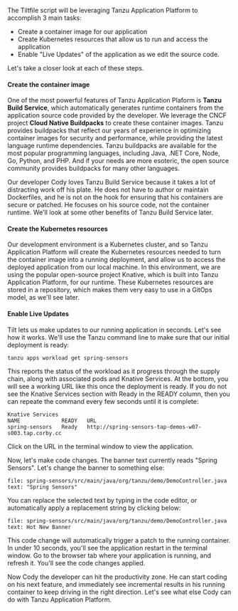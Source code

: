 The Tiltfile script will be leveraging Tanzu Application Platform to accomplish 3 main tasks:
* Create a container image for our application
* Create Kubernetes resources that allow us to run and access the application
* Enable "Live Updates" of the application as we edit the source code.

Let's take a closer look at each of these steps.

<h4>Create the container image</h4>

One of the most powerful features of Tanzu Application Plaform is **Tanzu Build Service**, which automatically generates runtime containers from the application source code provided by the developer. We leverage the CNCF project **Cloud Native Buildpacks** to create these container images. Tanzu provides buildpacks that reflect our years of experience in optimizing container images for security and performance, while providing the latest language runtime dependencies. Tanzu buildpacks are available for the most popular programming languages, including Java, .NET Core, Node, Go, Python, and PHP. And if your needs are more esoteric, the open source community provides buildpacks for many other languages.

Our developer Cody loves Tanzu Build Service because it takes a lot of distracting work off his plate. He does not have to author or maintain Dockerfiles, and he is not on the hook for ensuring that his containers are secure or patched. He focuses on his source code, not the container runtime. We'll look at some other benefits of Tanzu Build Service later.

<h4>Create the Kubernetes resources</h4>

Our development environment is a Kubernetes cluster, and so Tanzu Application Platform will create the Kubernetes resources needed to turn the container image into a running deployment, and allow us to access the deployed application from our local machine. In this environment, we are using the popular open-source project Knative, which is built into Tanzu Application Platform, for our runtime. These Kubernetes resources are stored in a repository, which makes them very easy to use in a GitOps model, as we'll see later.

<h4>Enable Live Updates</h4>

Tilt lets us make updates to our running application in seconds. Let's see how it works. We'll use the Tanzu command line to make sure that our initial deployment is ready:

```execute-2 
tanzu apps workload get spring-sensors
```

This reports the status of the workload as it progress through the supply chain, along with associated pods and Knative Services.  At the bottom, you will see a working URL like this once the deployment is ready.  If you do not see the Knative Services section with Ready in the READY column, then you can repeate the command every few seconds until it is complete:
```
Knative Services
NAME             READY   URL
spring-sensors   Ready   http://spring-sensors-tap-demos-w07-s003.tap.corby.cc
```
Click on the URL in the terminal window to view the application.

Now, let's make code changes. The banner text currently reads "Spring Sensors". Let's change the banner to something else:

```editor:select-matching-text
file: spring-sensors/src/main/java/org/tanzu/demo/DemoController.java
text: "Spring Sensors"
```

You can replace the selected text by typing in the code editor, or automatically apply a replacement string by clicking below:

```editor:replace-text-selection
file: spring-sensors/src/main/java/org/tanzu/demo/DemoController.java
text: Hot New Banner
```

This code change will automatically trigger a patch to the running container. In under 10 seconds, you'll see the application restart in the terminal window. Go to the browser tab where your application is running, and refresh it. You'll see the code changes applied.

Now Cody the developer can hit the productivity zone. He can start coding on his next feature, and immediately see incremental results in his running container to keep driving in the right direction. Let's see what else Cody can do with Tanzu Application Platform.
